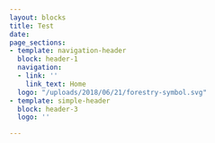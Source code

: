 ```yaml
---
layout: blocks
title: Test
date: 
page_sections:
- template: navigation-header
  block: header-1
  navigation:
  - link: ''
    link_text: Home
  logo: "/uploads/2018/06/21/forestry-symbol.svg"
- template: simple-header
  block: header-3
  logo: ''

---
```

